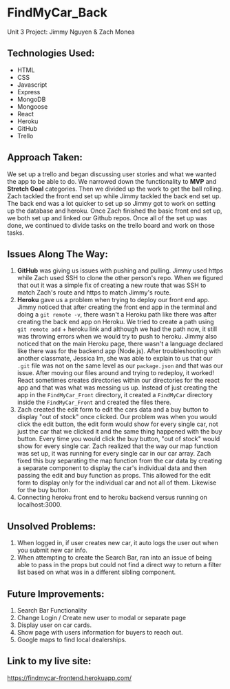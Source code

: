 # FindMyCar_Back
Unit 3 Project: Jimmy Nguyen &amp; Zach Monea

Technologies Used:
------------------
* HTML
* CSS
* Javascript
* Express
* MongoDB
* Mongoose
* React
* Heroku
* GitHub
* Trello

Approach Taken:
---------------
We set up a trello and began discussing user stories and what we wanted the app to be able to do. We narrowed down the functionality to **MVP** and **Stretch Goal** categories. Then we divided up the work to get the ball rolling. Zach tackled the front end set up while Jimmy tackled the back end set up. The back end was a lot quicker to set up so Jimmy got to work on setting up the database and heroku. Once Zach finished the basic front end set up, we both set up and linked our Github repos. Once all of the set up was done, we continued to divide tasks on the trello board and work on those tasks.

Issues Along The Way:
---------------------
1. **GitHub** was giving us issues with pushing and pulling. Jimmy used https while Zach used SSH to clone the other person's repo. When we figured that out it was a simple fix of creating a new route that was SSH to match Zach's route and https to match Jimmy's route.
2. **Heroku** gave us a problem when trying to deploy our front end app. Jimmy noticed that after creating the front end app in the terminal and doing a `git remote -v`, there wasn't a Heroku path like there was after creating the back end app on Heroku. We tried to create a path using `git remote add` + heroku link and although we had the path now, it still was throwing errors when we would try to push to heroku. Jimmy also noticed that on the main Heroku page, there wasn't a language declared like there was for the backend app (Node.js). After troubleshooting with another classmate, Jessica Im, she was able to explain to  us that our `.git` file was not on the same level as our `package.json` and that was our issue. After moving our files around and trying to redeploy, it worked! React sometimes creates directories within our directories for the react app and that was what was messing us up. Instead of just creating the app in the `FindMyCar_Front` directory, it created a `FindMyCar` directory inside the `FindMyCar_Front` and created the files there.
3. Zach created the edit form to edit the cars data and a buy button to display "out of stock" once clicked. Our problem was when you would click the edit button, the edit form would show for every single car, not just the car that we clicked it and the same thing happened with the buy button. Every time you would click the buy button, "out of stock" would show for every single car. Zach realized that the way our map function was set up, it was running for every single car in our car array. Zach fixed this buy separating the map function from the car data by creating a separate component to display the car's individual data and then passing the edit and buy function as props. This allowed for the edit form to display only for the individual car and not all of them. Likewise for the buy button.
4. Connecting heroku front end to heroku backend versus running on localhost:3000.

Unsolved Problems:
------------------
1. When logged in, if user creates new car, it auto logs the user out when you submit new car info.
2. When attempting to create the Search Bar,  ran into an issue of being able to pass in the props but could not find a direct way to return a filter list based on what was in a different sibling component.

Future Improvements:
-------------------
1. Search Bar Functionality
2. Change Login / Create new user to modal or separate page
3. Display user on car cards.
4. Show page with users information for buyers to reach out.
5. Google maps to find local dealerships.

Link to my live site:
---------------------
https://findmycar-frontend.herokuapp.com/